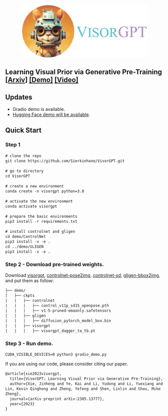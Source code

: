 <div align=center>
<img src="visorgpt_title.png" width="400">
</div>

## Learning Visual Prior via Generative Pre-Training [[Arxiv](http://arxiv.org/abs/2305.13777)] [[Demo]]() [[Video]](https://www.youtube.com/watch?v=8FDoBfxSY8I)

## Updates
- Gradio demo is available.
- [Hugging Face demo will be available]().

## Quick Start
### Step 1
```
# clone the repo
git clone https://github.com/Sierkinhane/VisorGPT.git

# go to directory
cd VisorGPT

# create a new environment
conda create -n visorgpt python=3.8

# activate the new environment
conda activate visorgpt

# prepare the basic environments
pip3 install -r requirements.txt

# install controlnet and gligen
cd demo/ControlNet
pip3 install -v -e .
cd ../demo/GLIGEN
pip3 install -v -e .
```
### Step 2 - Download pre-trained weights.
Download [visorgpt](https://drive.google.com/file/d/1Pk4UPNKBMH-0uRLmK5COYTca7FUrN8XY/view?usp=share_link), [controlnet-pose2img](https://huggingface.co/lllyasviel/ControlNet-v1-1/blob/main/control_v11p_sd15_openpose.pth), [controlnet-sd](https://huggingface.co/runwayml/stable-diffusion-v1-5/blob/main/v1-5-pruned-emaonly.safetensors), [gligen-bbox2img](https://huggingface.co/gligen/gligen-generation-text-box/blob/main/diffusion_pytorch_model.bin), and put them as follow:
```
├── demo/
|   ├── ckpts
|   |   ├── controlnet
|   |   |   ├── control_v11p_sd15_openpose.pth
|   |   |   ├── v1-5-pruned-emaonly.safetensors
|   |   ├── gligen
|   |   |   ├── diffusion_pytorch_model_box.bin
|   |   ├── visorgpt
|   |   |   ├── visorgpt_dagger_ta_tb.pt
```

### Step 3 - Run demo.
```
CUDA_VISIBLE_DEVICES=0 python3 gradio_demo.py
```

If you are using our code, please consider citing our paper.

```
@article{xie2023visorgpt,
  title={VisorGPT: Learning Visual Prior via Generative Pre-Training},
  author={Xie, Jinheng and Ye, Kai and Li, Yudong and Li, Yuexiang and Lin, Kevin Qinghong and Zheng, Yefeng and Shen, Linlin and Shou, Mike Zheng},
  journal={arXiv preprint arXiv:2305.13777},
  year={2023}
}
```